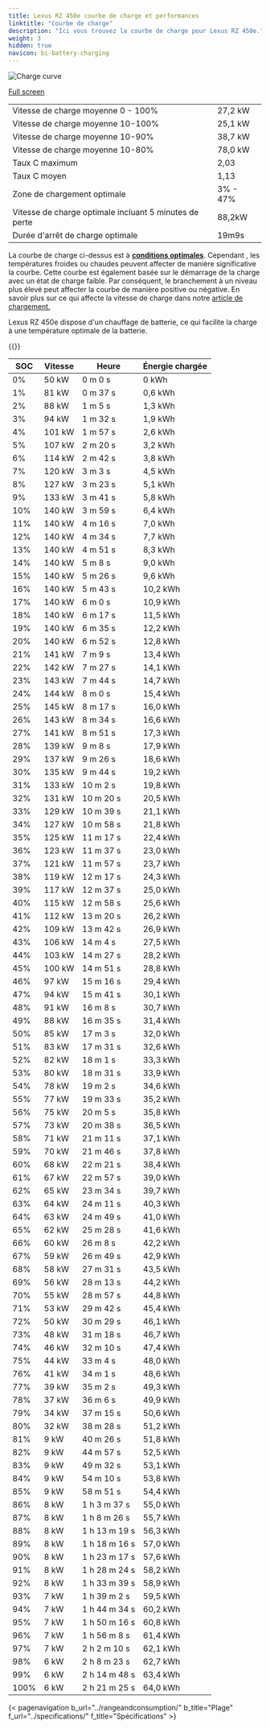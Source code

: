 ```yaml
---
title: Lexus RZ 450e courbe de charge et performances
linktitle: "Courbe de charge"
description: "Ici vous trouvez la courbe de charge pour Lexus RZ 450e."
weight: 3
hidden: true
navicon: bi-battery-charging
---
```

<!-- markdownlint-disable MD033 -->
<img src="/images/models/lexus/rz/rz_450e/chargingcurve.svg" alt="Charge curve" class="img-fluid">

[Full screen](/images/models/lexus/rz/rz_450e/chargingcurve.svg)


<table class="table table-striped border">
<tbody>
<tr>
<td>Vitesse de charge moyenne 0 - 100%</td><td>27,2 kW</td>
</tr>
<tr>
<td>Vitesse de charge moyenne 10-100%</td><td>25,1 kW</td>
</tr>
<tr>
<td>Vitesse de charge moyenne 10-90%</td><td>38,7 kW</td>
</tr>
<tr>
<td>Vitesse de charge moyenne 10-80%</td><td>78,0 kW</td>
</tr>
<tr>
<td>Taux C maximum</td><td>2,03</td>
</tr>
<tr>
<td>Taux C moyen</td><td>1,13</td>
</tr>
<tr>
<td>Zone de chargement optimale</td><td>3% - 47%</td>
</tr>
<tr>
<td>Vitesse de charge optimale incluant 5 minutes de perte</td><td>88,2kW</td>
</tr>
<tr>
<td>Durée d'arrêt de charge optimale</td><td>19m9s</td>
</tr>
</tbody>
</table>


La courbe de charge ci-dessus est à **[conditions optimales](../../../../../technology/battery/charging/#temperature)**. Cependant , les températures froides ou chaudes peuvent affecter de manière significative la courbe. Cette courbe est également basée sur le démarrage de la charge avec un état de charge faible. Par conséquent, le branchement à un niveau plus élevé peut affecter la courbe de manière positive ou négative. En savoir plus sur ce qui affecte la vitesse de charge dans notre [article de chargement.](../../../../../technology/battery/charging/)


Lexus RZ 450e dispose d'un chauffage de batterie, ce qui facilite la charge à une température optimale de la batterie.


{{<evkxdisplayaddarticle />}}
<table class="table table-striped border">
<thead>
<tr><th>SOC</th><th>Vitesse</th><th>Heure</th><th>Énergie chargée</th></tr>
</thead>
<tbody>
<tr>
<td>0%</td><td>50 kW</td><td> 0 m 0 s </td><td>0 kWh </td>
</tr>
<tr>
<td>1%</td><td>81 kW</td><td> 0 m 37 s </td><td>0,6 kWh </td>
</tr>
<tr>
<td>2%</td><td>88 kW</td><td> 1 m 5 s </td><td>1,3 kWh </td>
</tr>
<tr>
<td>3%</td><td>94 kW</td><td> 1 m 32 s </td><td>1,9 kWh </td>
</tr>
<tr>
<td>4%</td><td>101 kW</td><td> 1 m 57 s </td><td>2,6 kWh </td>
</tr>
<tr>
<td>5%</td><td>107 kW</td><td> 2 m 20 s </td><td>3,2 kWh </td>
</tr>
<tr>
<td>6%</td><td>114 kW</td><td> 2 m 42 s </td><td>3,8 kWh </td>
</tr>
<tr>
<td>7%</td><td>120 kW</td><td> 3 m 3 s </td><td>4,5 kWh </td>
</tr>
<tr>
<td>8%</td><td>127 kW</td><td> 3 m 23 s </td><td>5,1 kWh </td>
</tr>
<tr>
<td>9%</td><td>133 kW</td><td> 3 m 41 s </td><td>5,8 kWh </td>
</tr>
<tr>
<td>10%</td><td>140 kW</td><td> 3 m 59 s </td><td>6,4 kWh </td>
</tr>
<tr>
<td>11%</td><td>140 kW</td><td> 4 m 16 s </td><td>7,0 kWh </td>
</tr>
<tr>
<td>12%</td><td>140 kW</td><td> 4 m 34 s </td><td>7,7 kWh </td>
</tr>
<tr>
<td>13%</td><td>140 kW</td><td> 4 m 51 s </td><td>8,3 kWh </td>
</tr>
<tr>
<td>14%</td><td>140 kW</td><td> 5 m 8 s </td><td>9,0 kWh </td>
</tr>
<tr>
<td>15%</td><td>140 kW</td><td> 5 m 26 s </td><td>9,6 kWh </td>
</tr>
<tr>
<td>16%</td><td>140 kW</td><td> 5 m 43 s </td><td>10,2 kWh </td>
</tr>
<tr>
<td>17%</td><td>140 kW</td><td> 6 m 0 s </td><td>10,9 kWh </td>
</tr>
<tr>
<td>18%</td><td>140 kW</td><td> 6 m 17 s </td><td>11,5 kWh </td>
</tr>
<tr>
<td>19%</td><td>140 kW</td><td> 6 m 35 s </td><td>12,2 kWh </td>
</tr>
<tr>
<td>20%</td><td>140 kW</td><td> 6 m 52 s </td><td>12,8 kWh </td>
</tr>
<tr>
<td>21%</td><td>141 kW</td><td> 7 m 9 s </td><td>13,4 kWh </td>
</tr>
<tr>
<td>22%</td><td>142 kW</td><td> 7 m 27 s </td><td>14,1 kWh </td>
</tr>
<tr>
<td>23%</td><td>143 kW</td><td> 7 m 44 s </td><td>14,7 kWh </td>
</tr>
<tr>
<td>24%</td><td>144 kW</td><td> 8 m 0 s </td><td>15,4 kWh </td>
</tr>
<tr>
<td>25%</td><td>145 kW</td><td> 8 m 17 s </td><td>16,0 kWh </td>
</tr>
<tr>
<td>26%</td><td>143 kW</td><td> 8 m 34 s </td><td>16,6 kWh </td>
</tr>
<tr>
<td>27%</td><td>141 kW</td><td> 8 m 51 s </td><td>17,3 kWh </td>
</tr>
<tr>
<td>28%</td><td>139 kW</td><td> 9 m 8 s </td><td>17,9 kWh </td>
</tr>
<tr>
<td>29%</td><td>137 kW</td><td> 9 m 26 s </td><td>18,6 kWh </td>
</tr>
<tr>
<td>30%</td><td>135 kW</td><td> 9 m 44 s </td><td>19,2 kWh </td>
</tr>
<tr>
<td>31%</td><td>133 kW</td><td> 10 m 2 s </td><td>19,8 kWh </td>
</tr>
<tr>
<td>32%</td><td>131 kW</td><td> 10 m 20 s </td><td>20,5 kWh </td>
</tr>
<tr>
<td>33%</td><td>129 kW</td><td> 10 m 39 s </td><td>21,1 kWh </td>
</tr>
<tr>
<td>34%</td><td>127 kW</td><td> 10 m 58 s </td><td>21,8 kWh </td>
</tr>
<tr>
<td>35%</td><td>125 kW</td><td> 11 m 17 s </td><td>22,4 kWh </td>
</tr>
<tr>
<td>36%</td><td>123 kW</td><td> 11 m 37 s </td><td>23,0 kWh </td>
</tr>
<tr>
<td>37%</td><td>121 kW</td><td> 11 m 57 s </td><td>23,7 kWh </td>
</tr>
<tr>
<td>38%</td><td>119 kW</td><td> 12 m 17 s </td><td>24,3 kWh </td>
</tr>
<tr>
<td>39%</td><td>117 kW</td><td> 12 m 37 s </td><td>25,0 kWh </td>
</tr>
<tr>
<td>40%</td><td>115 kW</td><td> 12 m 58 s </td><td>25,6 kWh </td>
</tr>
<tr>
<td>41%</td><td>112 kW</td><td> 13 m 20 s </td><td>26,2 kWh </td>
</tr>
<tr>
<td>42%</td><td>109 kW</td><td> 13 m 42 s </td><td>26,9 kWh </td>
</tr>
<tr>
<td>43%</td><td>106 kW</td><td> 14 m 4 s </td><td>27,5 kWh </td>
</tr>
<tr>
<td>44%</td><td>103 kW</td><td> 14 m 27 s </td><td>28,2 kWh </td>
</tr>
<tr>
<td>45%</td><td>100 kW</td><td> 14 m 51 s </td><td>28,8 kWh </td>
</tr>
<tr>
<td>46%</td><td>97 kW</td><td> 15 m 16 s </td><td>29,4 kWh </td>
</tr>
<tr>
<td>47%</td><td>94 kW</td><td> 15 m 41 s </td><td>30,1 kWh </td>
</tr>
<tr>
<td>48%</td><td>91 kW</td><td> 16 m 8 s </td><td>30,7 kWh </td>
</tr>
<tr>
<td>49%</td><td>88 kW</td><td> 16 m 35 s </td><td>31,4 kWh </td>
</tr>
<tr>
<td>50%</td><td>85 kW</td><td> 17 m 3 s </td><td>32,0 kWh </td>
</tr>
<tr>
<td>51%</td><td>83 kW</td><td> 17 m 31 s </td><td>32,6 kWh </td>
</tr>
<tr>
<td>52%</td><td>82 kW</td><td> 18 m 1 s </td><td>33,3 kWh </td>
</tr>
<tr>
<td>53%</td><td>80 kW</td><td> 18 m 31 s </td><td>33,9 kWh </td>
</tr>
<tr>
<td>54%</td><td>78 kW</td><td> 19 m 2 s </td><td>34,6 kWh </td>
</tr>
<tr>
<td>55%</td><td>77 kW</td><td> 19 m 33 s </td><td>35,2 kWh </td>
</tr>
<tr>
<td>56%</td><td>75 kW</td><td> 20 m 5 s </td><td>35,8 kWh </td>
</tr>
<tr>
<td>57%</td><td>73 kW</td><td> 20 m 38 s </td><td>36,5 kWh </td>
</tr>
<tr>
<td>58%</td><td>71 kW</td><td> 21 m 11 s </td><td>37,1 kWh </td>
</tr>
<tr>
<td>59%</td><td>70 kW</td><td> 21 m 46 s </td><td>37,8 kWh </td>
</tr>
<tr>
<td>60%</td><td>68 kW</td><td> 22 m 21 s </td><td>38,4 kWh </td>
</tr>
<tr>
<td>61%</td><td>67 kW</td><td> 22 m 57 s </td><td>39,0 kWh </td>
</tr>
<tr>
<td>62%</td><td>65 kW</td><td> 23 m 34 s </td><td>39,7 kWh </td>
</tr>
<tr>
<td>63%</td><td>64 kW</td><td> 24 m 11 s </td><td>40,3 kWh </td>
</tr>
<tr>
<td>64%</td><td>63 kW</td><td> 24 m 49 s </td><td>41,0 kWh </td>
</tr>
<tr>
<td>65%</td><td>62 kW</td><td> 25 m 28 s </td><td>41,6 kWh </td>
</tr>
<tr>
<td>66%</td><td>60 kW</td><td> 26 m 8 s </td><td>42,2 kWh </td>
</tr>
<tr>
<td>67%</td><td>59 kW</td><td> 26 m 49 s </td><td>42,9 kWh </td>
</tr>
<tr>
<td>68%</td><td>58 kW</td><td> 27 m 31 s </td><td>43,5 kWh </td>
</tr>
<tr>
<td>69%</td><td>56 kW</td><td> 28 m 13 s </td><td>44,2 kWh </td>
</tr>
<tr>
<td>70%</td><td>55 kW</td><td> 28 m 57 s </td><td>44,8 kWh </td>
</tr>
<tr>
<td>71%</td><td>53 kW</td><td> 29 m 42 s </td><td>45,4 kWh </td>
</tr>
<tr>
<td>72%</td><td>50 kW</td><td> 30 m 29 s </td><td>46,1 kWh </td>
</tr>
<tr>
<td>73%</td><td>48 kW</td><td> 31 m 18 s </td><td>46,7 kWh </td>
</tr>
<tr>
<td>74%</td><td>46 kW</td><td> 32 m 10 s </td><td>47,4 kWh </td>
</tr>
<tr>
<td>75%</td><td>44 kW</td><td> 33 m 4 s </td><td>48,0 kWh </td>
</tr>
<tr>
<td>76%</td><td>41 kW</td><td> 34 m 1 s </td><td>48,6 kWh </td>
</tr>
<tr>
<td>77%</td><td>39 kW</td><td> 35 m 2 s </td><td>49,3 kWh </td>
</tr>
<tr>
<td>78%</td><td>37 kW</td><td> 36 m 6 s </td><td>49,9 kWh </td>
</tr>
<tr>
<td>79%</td><td>34 kW</td><td> 37 m 15 s </td><td>50,6 kWh </td>
</tr>
<tr>
<td>80%</td><td>32 kW</td><td> 38 m 28 s </td><td>51,2 kWh </td>
</tr>
<tr>
<td>81%</td><td>9 kW</td><td> 40 m 26 s </td><td>51,8 kWh </td>
</tr>
<tr>
<td>82%</td><td>9 kW</td><td> 44 m 57 s </td><td>52,5 kWh </td>
</tr>
<tr>
<td>83%</td><td>9 kW</td><td> 49 m 32 s </td><td>53,1 kWh </td>
</tr>
<tr>
<td>84%</td><td>9 kW</td><td> 54 m 10 s </td><td>53,8 kWh </td>
</tr>
<tr>
<td>85%</td><td>9 kW</td><td> 58 m 51 s </td><td>54,4 kWh </td>
</tr>
<tr>
<td>86%</td><td>8 kW</td><td>1 h 3 m 37 s </td><td>55,0 kWh </td>
</tr>
<tr>
<td>87%</td><td>8 kW</td><td>1 h 8 m 26 s </td><td>55,7 kWh </td>
</tr>
<tr>
<td>88%</td><td>8 kW</td><td>1 h 13 m 19 s </td><td>56,3 kWh </td>
</tr>
<tr>
<td>89%</td><td>8 kW</td><td>1 h 18 m 16 s </td><td>57,0 kWh </td>
</tr>
<tr>
<td>90%</td><td>8 kW</td><td>1 h 23 m 17 s </td><td>57,6 kWh </td>
</tr>
<tr>
<td>91%</td><td>8 kW</td><td>1 h 28 m 24 s </td><td>58,2 kWh </td>
</tr>
<tr>
<td>92%</td><td>8 kW</td><td>1 h 33 m 39 s </td><td>58,9 kWh </td>
</tr>
<tr>
<td>93%</td><td>7 kW</td><td>1 h 39 m 2 s </td><td>59,5 kWh </td>
</tr>
<tr>
<td>94%</td><td>7 kW</td><td>1 h 44 m 34 s </td><td>60,2 kWh </td>
</tr>
<tr>
<td>95%</td><td>7 kW</td><td>1 h 50 m 16 s </td><td>60,8 kWh </td>
</tr>
<tr>
<td>96%</td><td>7 kW</td><td>1 h 56 m 8 s </td><td>61,4 kWh </td>
</tr>
<tr>
<td>97%</td><td>7 kW</td><td>2 h 2 m 10 s </td><td>62,1 kWh </td>
</tr>
<tr>
<td>98%</td><td>6 kW</td><td>2 h 8 m 23 s </td><td>62,7 kWh </td>
</tr>
<tr>
<td>99%</td><td>6 kW</td><td>2 h 14 m 48 s </td><td>63,4 kWh </td>
</tr>
<tr>
<td>100%</td><td>6 kW</td><td>2 h 21 m 25 s </td><td>64,0 kWh </td>
</tr>
</tbody>
</table>


{< pagenavigation b_url="../rangeandconsumption/" b_title="Plage" f_url="../specifications/" f_title="Spécifications" >}
